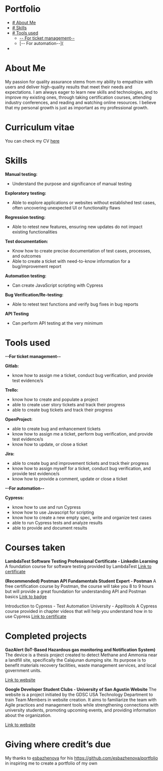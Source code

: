 # Portfolio
 - [# About Me](https://github.com/Crixcel14/Junior-Test-Engineer-Portfolio/tree/main#tools-used)
 - [# Skills](https://github.com/Crixcel14/Junior-Test-Engineer-Portfolio/edit/main/README.md#skills)
 - [# Tools used](https://github.com/Crixcel14/Junior-Test-Engineer-Portfolio/tree/main#tools-used)
   - [-- For ticket management--](https://github.com/Crixcel14/Junior-Test-Engineer-Portfolio/tree/main#about-me:~:text=%2D%2DFor%20ticket%20management%2D%2D)
   - [-- For automation--](
 - 


<h1>About Me</h1>
<p>My passion for quality assurance stems from my ability to empathize with users and deliver high-quality results that meet their needs and expectations. I am always eager to learn new skills and technologies, and to improve my existing ones, through taking certification courses, attending industry conferences, and reading and watching online resources. I believe that my personal growth is just as important as my professional growth.</p>


# Curriculum vitae

You can check my CV [here](https://docs.google.com/document/d/1jUFJ-jWrEygOZ9BTFsVesL-33l-xQvxPRR34wo9ba_0/edit?pli=1)


# Skills

**Manual testing:** 
- Understand the purpose and significance of manual testing

**Exploratory testing:** 
- Able to explore applications or websites without established test cases, often uncovering unexpected UI or functionality flaws

**Regression testing:** 
- Able to retest new features, ensuring new updates do not impact existing functionalities

**Test documentation:** 
- Know how to create precise documentation of test cases, processes, and outcomes
- Able to create a ticket with need-to-know information for a bug/improvement report

**Automation testing:**
- Can create JavaScript scripting with Cypress

**Bug Verification/Re-testing:**
- Able to retest test functions and verify bug fixes in bug reports

**API Testing**
- Can perform API testing at the very minimum



# Tools used
**--For ticket management--**

**Gitlab:**
- know how to assign me a ticket, conduct bug verification, and provide test evidence/s

**Trello:**
- know how to create and populate a project
- able to create user story tickets and track their progress
- able to create bug tickets and track their progress

**OpenProject:**
- able to create bug and enhancement tickets
- know how to assign me a ticket, perform bug verification, and provide test evidence/s
- know how to update, or close a ticket

**Jira:**
- able to create bug and improvement tickets and track their progress
- know how to assign myself for a ticket, conduct bug verification, and provide test evidence/s
- know how to provide a comment, update or close a ticket

**--For automation--**

**Cypress:**
- know how to use and run Cypress
- know how to use Javascript for scripting
- know how to create a new empty spec, write and organize test cases
- able to run Cypress tests and analyze results
- able to provide and document results


# Courses taken

**LambdaTest Software Testing Professional Certificate - Linkedin Learning**
A foundation course for software testing provided by LambdaTest
[Link to certificate](https://www.linkedin.com/learning/certificates/00ae036bade9cf905cb83f8837ca0817ec9d9da4947eebca7807692aef1647a7?lipi=urn%3Ali%3Apage%3Ad_flagship3_profile_view_base%3BcGhh9sK8QJqou%2BWRgyNAeA%3D%3D)

**(Recommended) Postman API Fundamentals Student Expert - Postman**
A free certification course by Postman, the course will take you 8 to 9 hours but will provide a great foundation for understanding API and Postman basics
[Link to badge](https://api.badgr.io/public/assertions/lLUpdem-RPOne6pRpbExpw) 

Introduction to Cypress - Test Automation University - Applitools
A Cypress course provided in chapter videos that will help you understand how in to use Cypress 
[Link to certificate](https://testautomationu.applitools.com/certificate/?id=0654a176)


# Completed projects

**GazAlert (IoT-Based Hazardous gas monitoring and Notification System)**
The device is a thesis project created to detect Methane and Ammonia near a landfill site, specifically the Calajunan dumping site. Its purpose is to benefit materials recovery facilities, waste management services, and local government units.

[Link to website](https://sites.google.com/view/gazalert/home)

**Google Developer Student Clubs - University of San Agustin Website**
The website is a project initiated by the GDSC USA Technology Department to train Team Members in website creation. It aims to familiarize the team with Agile practices and management tools while strengthening connections with university students, promoting upcoming events, and providing information about the organization.

[Link to website](https://gdsc-usa.web.app/)


# Giving where credit’s due
My thanks to [esbazhenova](https://github.com/esbazhenova) for his https://github.com/esbazhenova/portfolio in inspiring me to create a portfolio of my own
